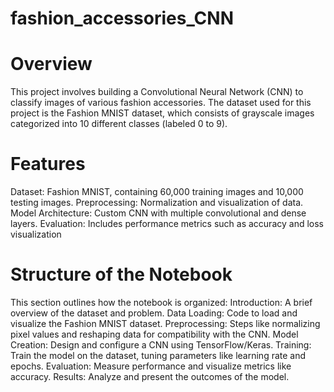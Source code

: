 # fashion_accessories_CNN
# Overview
This project involves building a Convolutional Neural Network (CNN) to classify images of various fashion accessories. The dataset used for this project is the Fashion MNIST dataset, which consists of grayscale images categorized into 10 different classes (labeled 0 to 9).
# Features
Dataset: Fashion MNIST, containing 60,000 training images and 10,000 testing images.
Preprocessing: Normalization and visualization of data.
Model Architecture: Custom CNN with multiple convolutional and dense layers.
Evaluation: Includes performance metrics such as accuracy and loss visualization
 # Structure of the Notebook
This section outlines how the notebook is organized:
Introduction: A brief overview of the dataset and problem.
 Data Loading: Code to load and visualize the Fashion MNIST dataset.
 Preprocessing: Steps like normalizing pixel values and reshaping data for compatibility with the CNN.
 Model Creation: Design and configure a CNN using TensorFlow/Keras.
 Training: Train the model on the dataset, tuning parameters like learning rate and epochs.
 Evaluation: Measure performance and visualize metrics like accuracy.
 Results: Analyze and present the outcomes of the model.

